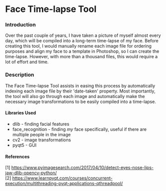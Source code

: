 # Face Time-lapse Tool
### Introduction
Over the past couple of years, I have taken a picture of myself almost every day, which will be
compiled into a long-term time-lapse of my face. Before creating this tool, I would manually rename 
each image file for ordering purposes and align my face to a template in Photoshop, so I can create
the time-lapse. However, with more than a thousand files, this would require a lot of effort
and time. 

### Description
The Face Time-lapse Tool assists in easing this process by automatically indexing each image file
by their 'date-taken' property. Most importantly, the tool will also go through each image and
automatically make the necessary image transformations to be easily compiled into a time-lapse.


#### Libraries Used
+ dlib - finding facial features
+ face_recognition - finding _my_ face specifically, useful if there are multiple people in the image
+ cv2 - image transformations
+ pyqt5 - GUI


#### References
[1] https://www.pyimagesearch.com/2017/04/10/detect-eyes-nose-lips-jaw-dlib-opencv-python/ <br>
[2] https://www.learnpyqt.com/courses/concurrent-execution/multithreading-pyqt-applications-qthreadpool/ <br>
